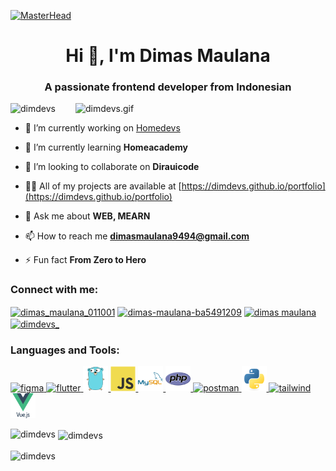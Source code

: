 [![MasterHead]([https://drive.google.com/open?id=1TkdbY-OxU6UWzaWEhqrH70Jw3b_yhlkT)](https://dimdevs.github.io/portfolio](https://drive.google.com/file/d/1TkdbY-OxU6UWzaWEhqrH70Jw3b_yhlkT/view))
<h1 align="center">Hi 👋, I'm Dimas Maulana</h1>
<h3 align="center">A passionate frontend developer from Indonesian</h3>
<img align="right" width="400" src="https://cdn.dribbble.com/users/1292677/screenshots/6139167/avento.gif" alt="dimdevs.gif" />

<p align="left"> <img src="https://komarev.com/ghpvc/?username=dimdevs&label=Profile%20views&color=0e75b6&style=flat" alt="dimdevs" /> </p>

- 🔭 I’m currently working on [Homedevs](https://homedevs.id/)

- 🌱 I’m currently learning **Homeacademy**

- 👯 I’m looking to collaborate on **Dirauicode**

- 👨‍💻 All of my projects are available at [https://dimdevs.github.io/portfolio](https://dimdevs.github.io/portfolio)

- 💬 Ask me about **WEB, MEARN**

- 📫 How to reach me **dimasmaulana9494@gmail.com**

- ⚡ Fun fact **From Zero to Hero**

<h3 align="left">Connect with me:</h3>
<p align="left">
<a href="https://codepen.io/dimas_maulana_011001" target="blank"><img align="center" src="https://raw.githubusercontent.com/rahuldkjain/github-profile-readme-generator/master/src/images/icons/Social/codepen.svg" alt="dimas_maulana_011001" height="30" width="40" /></a>
<a href="https://linkedin.com/in/dimas-maulana-ba5491209" target="blank"><img align="center" src="https://raw.githubusercontent.com/rahuldkjain/github-profile-readme-generator/master/src/images/icons/Social/linked-in-alt.svg" alt="dimas-maulana-ba5491209" height="30" width="40" /></a>
<a href="https://fb.com/dimas maulana" target="blank"><img align="center" src="https://raw.githubusercontent.com/rahuldkjain/github-profile-readme-generator/master/src/images/icons/Social/facebook.svg" alt="dimas maulana" height="30" width="40" /></a>
<a href="https://instagram.com/dimdevs_" target="blank"><img align="center" src="https://raw.githubusercontent.com/rahuldkjain/github-profile-readme-generator/master/src/images/icons/Social/instagram.svg" alt="dimdevs_" height="30" width="40" /></a>
</p>

<h3 align="left">Languages and Tools:</h3>
<p align="left"> <a href="https://www.figma.com/" target="_blank" rel="noreferrer"> <img src="https://www.vectorlogo.zone/logos/figma/figma-icon.svg" alt="figma" width="40" height="40"/> </a> <a href="https://flutter.dev" target="_blank" rel="noreferrer"> <img src="https://www.vectorlogo.zone/logos/flutterio/flutterio-icon.svg" alt="flutter" width="40" height="40"/> </a> <a href="https://golang.org" target="_blank" rel="noreferrer"> <img src="https://raw.githubusercontent.com/devicons/devicon/master/icons/go/go-original.svg" alt="go" width="40" height="40"/> </a> <a href="https://developer.mozilla.org/en-US/docs/Web/JavaScript" target="_blank" rel="noreferrer"> <img src="https://raw.githubusercontent.com/devicons/devicon/master/icons/javascript/javascript-original.svg" alt="javascript" width="40" height="40"/> </a> <a href="https://www.mysql.com/" target="_blank" rel="noreferrer"> <img src="https://raw.githubusercontent.com/devicons/devicon/master/icons/mysql/mysql-original-wordmark.svg" alt="mysql" width="40" height="40"/> </a> <a href="https://www.php.net" target="_blank" rel="noreferrer"> <img src="https://raw.githubusercontent.com/devicons/devicon/master/icons/php/php-original.svg" alt="php" width="40" height="40"/> </a> <a href="https://postman.com" target="_blank" rel="noreferrer"> <img src="https://www.vectorlogo.zone/logos/getpostman/getpostman-icon.svg" alt="postman" width="40" height="40"/> </a> <a href="https://www.python.org" target="_blank" rel="noreferrer"> <img src="https://raw.githubusercontent.com/devicons/devicon/master/icons/python/python-original.svg" alt="python" width="40" height="40"/> </a> <a href="https://tailwindcss.com/" target="_blank" rel="noreferrer"> <img src="https://www.vectorlogo.zone/logos/tailwindcss/tailwindcss-icon.svg" alt="tailwind" width="40" height="40"/> </a> <a href="https://vuejs.org/" target="_blank" rel="noreferrer"> <img src="https://raw.githubusercontent.com/devicons/devicon/master/icons/vuejs/vuejs-original-wordmark.svg" alt="vuejs" width="40" height="40"/> </a> </p>

<p><img align="left" src="https://github-readme-stats.vercel.app/api/top-langs?username=dimdevs&show_icons=true&locale=en&layout=compact" alt="dimdevs" /></p>

<p>&nbsp;<img align="center" src="https://github-readme-stats.vercel.app/api?username=dimdevs&show_icons=true&locale=en" alt="dimdevs" /></p>

<p><img align="center" src="https://github-readme-streak-stats.herokuapp.com/?user=dimdevs&" alt="dimdevs" /></p>
